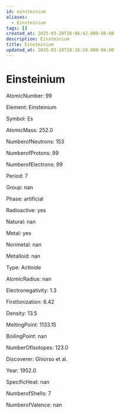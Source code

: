 ```yaml
---
id: einsteinium
aliases:
  - Einsteinium
tags: []
created_at: 2025-03-28T20:06:42.000-06:00
description: Einsteinium
title: Einsteinium
updated_at: 2025-03-28T20:18:29.000-06:00
---
```




# Einsteinium

AtomicNumber: 99

Element: Einsteinium

Symbol: Es

AtomicMass: 252.0

NumberofNeutrons: 153

NumberofProtons: 99

NumberofElectrons: 99

Period: 7

Group: nan

Phase: artificial

Radioactive: yes

Natural: nan

Metal: yes

Nonmetal: nan

Metalloid: nan

Type: Actinide

AtomicRadius: nan

Electronegativity: 1.3

FirstIonization: 6.42

Density: 13.5

MeltingPoint: 1133.15

BoilingPoint: nan

NumberOfIsotopes: 123.0

Discoverer: Ghiorso et al.

Year: 1952.0

SpecificHeat: nan

NumberofShells: 7

NumberofValence: nan

